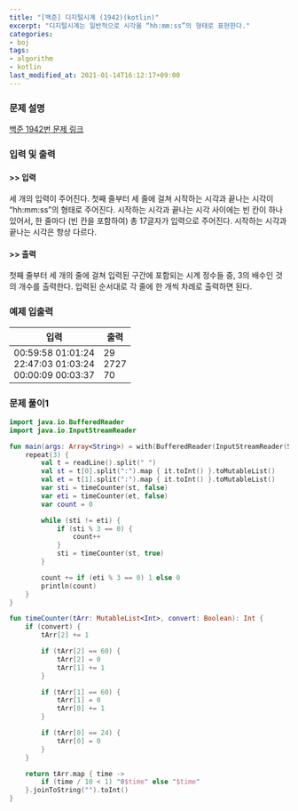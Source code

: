 ```yaml
---
title: "[백준] 디지털시계 (1942)(kotlin)"
excerpt: "디지털시계는 일반적으로 시각을 “hh:mm:ss”의 형태로 표현한다."
categories:
- boj
tags:
- algorithm
- kotlin
last_modified_at: 2021-01-14T16:12:17+09:00
---
```



### 문제 설명
[백준 1942번 문제 링크](https://www.acmicpc.net/problem/1942#description)




### 입력 및 출력
#### >> 입력
세 개의 입력이 주어진다. 첫째 줄부터 세 줄에 걸쳐 시작하는 시각과 끝나는 시각이 “hh:mm:ss”의 형태로 주어진다. 시작하는 시각과 끝나는 시각 사이에는 빈 칸이 하나 있어서, 한 줄마다 (빈 칸을 포함하여) 총 17글자가 입력으로 주어진다. 시작하는 시각과 끝나는 시각은 항상 다르다.



#### >> 출력
첫째 줄부터 세 개의 줄에 걸쳐 입력된 구간에 포함되는 시계 정수들 중, 3의 배수인 것의 개수를 출력한다. 입력된 순서대로 각 줄에 한 개씩 차례로 출력하면 된다.





### 예제 입출력


|입력|출력|
|-----|------|
|00:59:58 01:01:24<br>22:47:03 01:03:24<br>00:00:09 00:03:37|29<br>2727<br>70|




### 문제 풀이1
```kotlin
import java.io.BufferedReader
import java.io.InputStreamReader

fun main(args: Array<String>) = with(BufferedReader(InputStreamReader(System.`in`))) {
    repeat(3) {
        val t = readLine().split(" ")
        val st = t[0].split(":").map { it.toInt() }.toMutableList()
        val et = t[1].split(":").map { it.toInt() }.toMutableList()
        var sti = timeCounter(st, false)
        var eti = timeCounter(et, false)
        var count = 0

        while (sti != eti) {
            if (sti % 3 == 0) {
                count++
            }
            sti = timeCounter(st, true)
        }

        count += if (eti % 3 == 0) 1 else 0
        println(count)
    }
}

fun timeCounter(tArr: MutableList<Int>, convert: Boolean): Int {
    if (convert) {
        tArr[2] += 1

        if (tArr[2] == 60) {
            tArr[2] = 0
            tArr[1] += 1
        }

        if (tArr[1] == 60) {
            tArr[1] = 0
            tArr[0] += 1
        }

        if (tArr[0] == 24) {
            tArr[0] = 0
        }
    }

    return tArr.map { time ->
        if (time / 10 < 1) "0$time" else "$time"
    }.joinToString("").toInt()
}
```